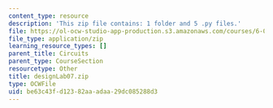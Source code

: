 ```yaml
---
content_type: resource
description: 'This zip file contains: 1 folder and 5 .py files.'
file: https://ol-ocw-studio-app-production.s3.amazonaws.com/courses/6-01sc-introduction-to-electrical-engineering-and-computer-science-i-spring-2011/be63c43fd12382aaadaa29dc085288d3_designLab07.zip
file_type: application/zip
learning_resource_types: []
parent_title: Circuits
parent_type: CourseSection
resourcetype: Other
title: designLab07.zip
type: OCWFile
uid: be63c43f-d123-82aa-adaa-29dc085288d3
---
```

